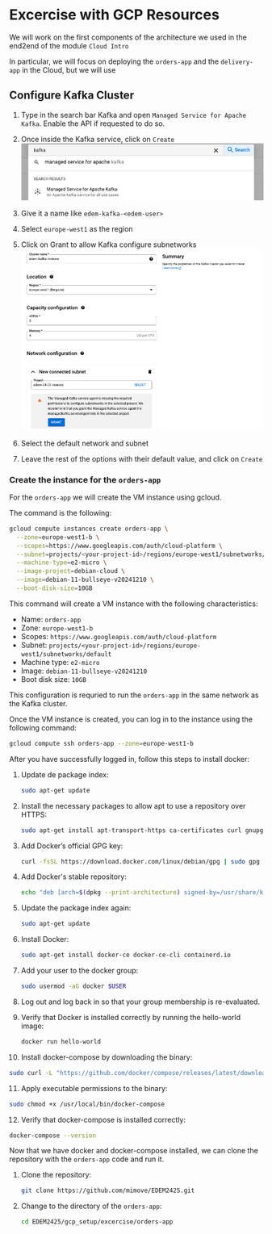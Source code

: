 # Excercise with GCP Resources

We will work on the first components of the architecture we used in the end2end of the module `Cloud Intro`

In particular, we will focus on deploying the `orders-app` and the `delivery-app` in the Cloud, but we will use

## Configure Kafka Cluster

1. Type in the search bar Kafka and open `Managed Service for Apache Kafka`. Enable the API if requested to do so.

2. Once inside the Kafka service, click on `Create`
   ![alt text](.images/kafka-1.png)

3. Give it a name like `edem-kafka-<edem-user>`
4. Select `europe-west1` as the region
5. Click on Grant to allow Kafka configure subnetworks
   ![alt text](.images/kafka-2.png)

6. Select the default network and subnet
7. Leave the rest of the options with their default value, and click on `Create`



### Create the instance for the `orders-app`

For the `orders-app` we will create the VM instance using gcloud.

The command is the following:

```sh
gcloud compute instances create orders-app \
  --zone=europe-west1-b \
  --scopes=https://www.googleapis.com/auth/cloud-platform \
  --subnet=projects/<your-project-id>/regions/europe-west1/subnetworks/default \
  --machine-type=e2-micro \
  --image-project=debian-cloud \
  --image=debian-11-bullseye-v20241210 \
  --boot-disk-size=10GB
```

This command will create a VM instance with the following characteristics:

- Name: `orders-app`
- Zone: `europe-west1-b`
- Scopes: `https://www.googleapis.com/auth/cloud-platform`
- Subnet: `projects/<your-project-id>/regions/europe-west1/subnetworks/default`
- Machine type: `e2-micro`
- Image: `debian-11-bullseye-v20241210`
- Boot disk size: `10GB`
  
This configuration is requried to run the `orders-app` in the same network as the Kafka cluster.

Once the VM instance is created, you can log in to the instance using the following command:

```sh
gcloud compute ssh orders-app --zone=europe-west1-b
```

After you have successfully logged in, follow this steps to install docker:

1. Update de package index:
   ```sh
   sudo apt-get update
   ```

2. Install the necessary packages to allow apt to use a repository over HTTPS:
   ```sh
   sudo apt-get install apt-transport-https ca-certificates curl gnupg lsb-release
   ```

3. Add Docker’s official GPG key:
   ```sh
   curl -fsSL https://download.docker.com/linux/debian/gpg | sudo gpg --dearmor -o /usr/share/keyrings/docker-archive-keyring.gpg
   ````

4. Add Docker's stable repository:
   ```sh
   echo "deb [arch=$(dpkg --print-architecture) signed-by=/usr/share/keyrings/docker-archive-keyring.gpg] https://download.docker.com/linux/debian $(lsb_release -cs) stable" | sudo tee /etc/apt/sources.list.d/docker.list > /dev/null
   ```

5. Update the package index again:
   ```sh
   sudo apt-get update
   ```

6. Install Docker:
   ```sh
   sudo apt-get install docker-ce docker-ce-cli containerd.io
   ```

7. Add your user to the docker group:
   ```sh
   sudo usermod -aG docker $USER
   ```

8. Log out and log back in so that your group membership is re-evaluated.

9. Verify that Docker is installed correctly by running the hello-world image:
   ```sh
   docker run hello-world
   ```

10. Install docker-compose by downloading the binary:
   ```sh
   sudo curl -L "https://github.com/docker/compose/releases/latest/download/docker-compose-$(uname -s)-$(uname -m)" -o /usr/local/bin/docker-compose
   ```

11. Apply executable permissions to the binary:
   ```sh
   sudo chmod +x /usr/local/bin/docker-compose
   ```

12. Verify that docker-compose is installed correctly:
   ```sh
   docker-compose --version
   ```


Now that we have docker and docker-compose installed, we can clone the repository with the `orders-app` code and run it.

1. Clone the repository:
   ```sh
   git clone https://github.com/mimove/EDEM2425.git
   ```

2. Change to the directory of the `orders-app`:
   ```sh
   cd EDEM2425/gcp_setup/excercise/orders-app
   ```

